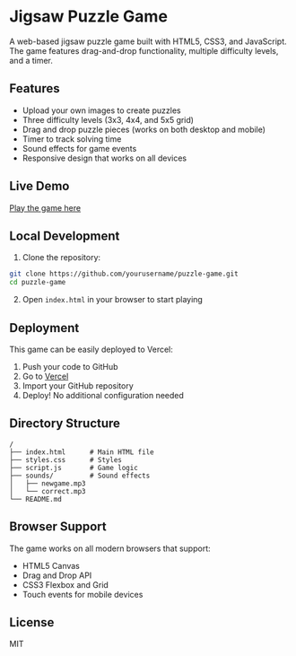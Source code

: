 # Jigsaw Puzzle Game

A web-based jigsaw puzzle game built with HTML5, CSS3, and JavaScript. The game features drag-and-drop functionality, multiple difficulty levels, and a timer.

## Features

- Upload your own images to create puzzles
- Three difficulty levels (3x3, 4x4, and 5x5 grid)
- Drag and drop puzzle pieces (works on both desktop and mobile)
- Timer to track solving time
- Sound effects for game events
- Responsive design that works on all devices

## Live Demo

[Play the game here](https://puzzle-game.vercel.app) <!-- Replace with your Vercel URL after deployment -->

## Local Development

1. Clone the repository:
```bash
git clone https://github.com/yourusername/puzzle-game.git
cd puzzle-game
```

2. Open `index.html` in your browser to start playing

## Deployment

This game can be easily deployed to Vercel:

1. Push your code to GitHub
2. Go to [Vercel](https://vercel.com)
3. Import your GitHub repository
4. Deploy! No additional configuration needed

## Directory Structure

```
/
├── index.html      # Main HTML file
├── styles.css      # Styles
├── script.js       # Game logic
├── sounds/         # Sound effects
│   ├── newgame.mp3
│   └── correct.mp3
└── README.md
```

## Browser Support

The game works on all modern browsers that support:
- HTML5 Canvas
- Drag and Drop API
- CSS3 Flexbox and Grid
- Touch events for mobile devices

## License

MIT 